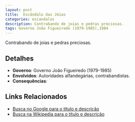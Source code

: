 ```yaml
---
layout: post
title:  Escândalo das Jóias
categories: escandalos
description: Contrabando de joias e pedras preciosas.
tags: Governo João Figueiredo (1979-1985),1984
---
```


Contrabando de joias e pedras preciosas.

## Detalhes
- **Governo**: Governo João Figueiredo (1979-1985)
- **Envolvidos**: Autoridades alfandegárias, contrabandistas.
- **Consequências**: 

## Links Relacionados
- [Busca no Google para o título e descrição](https://www.google.com/search?q=Esc%C3%A2ndalo%20das%20J%C3%B3ias%20Contrabando%20de%20joias%20e%20pedras%20preciosas.%20Governo%20Jo%C3%A3o%20Figueiredo%20%281979-1985%29)
- [Busca na Wikipedia para o título e descrição](https://en.wikipedia.org/w/index.php?search=Esc%C3%A2ndalo%20das%20J%C3%B3ias%20Contrabando%20de%20joias%20e%20pedras%20preciosas.%20Governo%20Jo%C3%A3o%20Figueiredo%20%281979-1985%29)
